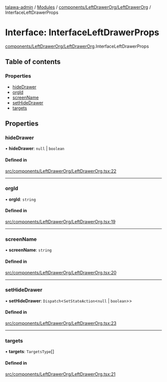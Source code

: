 [talawa-admin](../README.md) / [Modules](../modules.md) / [components/LeftDrawerOrg/LeftDrawerOrg](../modules/components_LeftDrawerOrg_LeftDrawerOrg.md) / InterfaceLeftDrawerProps

# Interface: InterfaceLeftDrawerProps

[components/LeftDrawerOrg/LeftDrawerOrg](../modules/components_LeftDrawerOrg_LeftDrawerOrg.md).InterfaceLeftDrawerProps

## Table of contents

### Properties

- [hideDrawer](components_LeftDrawerOrg_LeftDrawerOrg.InterfaceLeftDrawerProps.md#hidedrawer)
- [orgId](components_LeftDrawerOrg_LeftDrawerOrg.InterfaceLeftDrawerProps.md#orgid)
- [screenName](components_LeftDrawerOrg_LeftDrawerOrg.InterfaceLeftDrawerProps.md#screenname)
- [setHideDrawer](components_LeftDrawerOrg_LeftDrawerOrg.InterfaceLeftDrawerProps.md#sethidedrawer)
- [targets](components_LeftDrawerOrg_LeftDrawerOrg.InterfaceLeftDrawerProps.md#targets)

## Properties

### hideDrawer

• **hideDrawer**: ``null`` \| `boolean`

#### Defined in

[src/components/LeftDrawerOrg/LeftDrawerOrg.tsx:22](https://github.com/1010varun/talawa-admin/blob/4cb7583/src/components/LeftDrawerOrg/LeftDrawerOrg.tsx#L22)

___

### orgId

• **orgId**: `string`

#### Defined in

[src/components/LeftDrawerOrg/LeftDrawerOrg.tsx:19](https://github.com/1010varun/talawa-admin/blob/4cb7583/src/components/LeftDrawerOrg/LeftDrawerOrg.tsx#L19)

___

### screenName

• **screenName**: `string`

#### Defined in

[src/components/LeftDrawerOrg/LeftDrawerOrg.tsx:20](https://github.com/1010varun/talawa-admin/blob/4cb7583/src/components/LeftDrawerOrg/LeftDrawerOrg.tsx#L20)

___

### setHideDrawer

• **setHideDrawer**: `Dispatch`\<`SetStateAction`\<``null`` \| `boolean`\>\>

#### Defined in

[src/components/LeftDrawerOrg/LeftDrawerOrg.tsx:23](https://github.com/1010varun/talawa-admin/blob/4cb7583/src/components/LeftDrawerOrg/LeftDrawerOrg.tsx#L23)

___

### targets

• **targets**: `TargetsType`[]

#### Defined in

[src/components/LeftDrawerOrg/LeftDrawerOrg.tsx:21](https://github.com/1010varun/talawa-admin/blob/4cb7583/src/components/LeftDrawerOrg/LeftDrawerOrg.tsx#L21)
